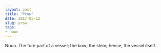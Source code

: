 ```yaml
---
layout: post
title: "Prow"
date: 2017-05-13
slug: prow
tags:
- noun
---
```


Noun. The fore part of a vessel; the bow; the stem; hence, the vessel itself.
